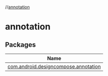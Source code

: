 //[annotation](index.md)

# annotation

## Packages

| Name |
|---|
| [com.android.designcompose.annotation](annotation/com.android.designcompose.annotation/index.md) |
